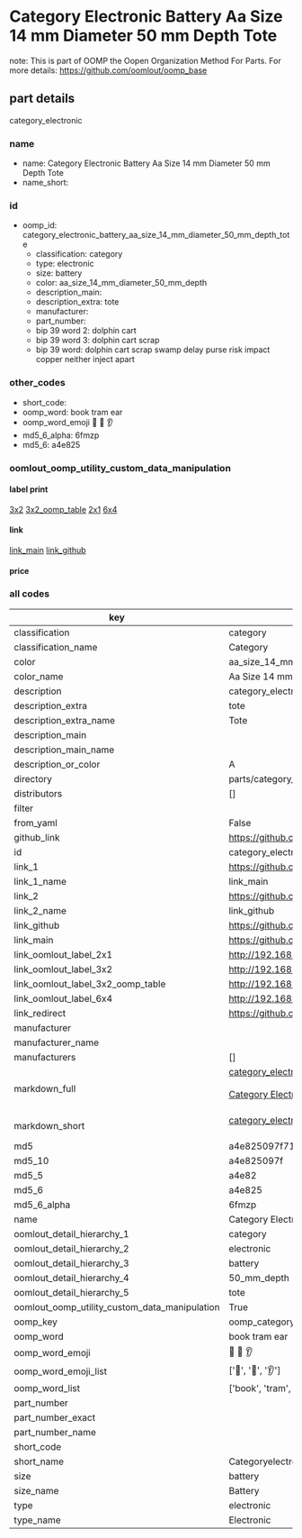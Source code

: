 # Category Electronic Battery Aa Size 14 mm Diameter 50 mm Depth Tote  

note: This is part of OOMP the Oopen Organization Method For Parts. For more details: https://github.com/oomlout/oomp_base

##  part details
  



category_electronic



### name
* name: Category Electronic Battery Aa Size 14 mm Diameter 50 mm Depth Tote
* name_short: 
### id
* oomp_id: category_electronic_battery_aa_size_14_mm_diameter_50_mm_depth_tote
  * classification: category
  * type: electronic
  * size: battery
  * color: aa_size_14_mm_diameter_50_mm_depth
  * description_main: 
  * description_extra: tote
  * manufacturer: 
  * part_number: 
  * bip 39 word 2: dolphin cart
  * bip 39 word 3: dolphin cart scrap
  * bip 39 word: dolphin cart scrap swamp delay purse risk impact copper neither inject apart

### other_codes
* short_code: 
* oomp_word: book tram ear
* oomp_word_emoji :book: :tram: :ear:
* md5_6_alpha: 6fmzp
* md5_6: a4e825






### oomlout_oomp_utility_custom_data_manipulation
#### label print
[3x2](http://192.168.1.245:1112/?label=oomp%206fmzp)
[3x2_oomp_table](http://192.168.1.108:1112/?label=oomp%206fmzp)
[2x1](http://192.168.1.242:1112/?label=oomp%206fmzp)
[6x4](http://192.168.1.55:1112/?label=oomp%206fmzp)    

#### link

[link_main](https://github.com/oomlout/oomlout_oomp_version_1_messy/tree/main/parts/category_electronic_battery_aa_size_14_mm_diameter_50_mm_depth_tote) [link_github](https://github.com/oomlout/oomlout_oomp_version_1_messy/tree/main/parts/category_electronic_battery_aa_size_14_mm_diameter_50_mm_depth_tote)                             

#### price







### all codes 
| key | value |  
| --- | --- |  
| classification | category |  
| classification_name | Category |  
| color | aa_size_14_mm_diameter_50_mm_depth |  
| color_name | Aa Size 14 mm Diameter 50 mm Depth |  
| description | category_electronic |  
| description_extra | tote |  
| description_extra_name | Tote |  
| description_main |  |  
| description_main_name |  |  
| description_or_color | A  |  
| directory | parts/category_electronic_battery_aa_size_14_mm_diameter_50_mm_depth_tote |  
| distributors | [] |  
| filter |  |  
| from_yaml | False |  
| github_link | https://github.com/oomlout/oomlout_oomp_part_src/tree/main/parts/category_electronic_battery_aa_size_14_mm_diameter_50_mm_depth_tote |  
| id | category_electronic_battery_aa_size_14_mm_diameter_50_mm_depth_tote |  
| link_1 | https://github.com/oomlout/oomlout_oomp_version_1_messy/tree/main/parts/category_electronic_battery_aa_size_14_mm_diameter_50_mm_depth_tote |  
| link_1_name | link_main |  
| link_2 | https://github.com/oomlout/oomlout_oomp_version_1_messy/tree/main/parts/category_electronic_battery_aa_size_14_mm_diameter_50_mm_depth_tote |  
| link_2_name | link_github |  
| link_github | https://github.com/oomlout/oomlout_oomp_version_1_messy/tree/main/parts/category_electronic_battery_aa_size_14_mm_diameter_50_mm_depth_tote |  
| link_main | https://github.com/oomlout/oomlout_oomp_version_1_messy/tree/main/parts/category_electronic_battery_aa_size_14_mm_diameter_50_mm_depth_tote |  
| link_oomlout_label_2x1 | http://192.168.1.242:1112/?label=oomp%206fmzp |  
| link_oomlout_label_3x2 | http://192.168.1.245:1112/?label=oomp%206fmzp |  
| link_oomlout_label_3x2_oomp_table | http://192.168.1.108:1112/?label=oomp%206fmzp |  
| link_oomlout_label_6x4 | http://192.168.1.55:1112/?label=oomp%206fmzp |  
| link_redirect | https://github.com/oomlout/oomlout_oomp_version_1_messy/tree/main/parts/category_electronic_battery_aa_size_14_mm_diameter_50_mm_depth_tote |  
| manufacturer |  |  
| manufacturer_name |  |  
| manufacturers | [] |  
| markdown_full | [category_electronic_battery_aa_size_14_mm_diameter_50_mm_depth_tote](none)<br>[](none)<br>[Category Electronic Battery Aa Size 14 Mm Diameter 50 Mm Depth Tote](none)<br><br> |  
| markdown_short | [category_electronic_battery_aa_size_14_mm_diameter_50_mm_depth_tote](none)<br><br> |  
| md5 | a4e825097f71d74eba1cfdb382c8c206 |  
| md5_10 | a4e825097f |  
| md5_5 | a4e82 |  
| md5_6 | a4e825 |  
| md5_6_alpha | 6fmzp |  
| name | Category Electronic Battery Aa Size 14 mm Diameter 50 mm Depth Tote |  
| oomlout_detail_hierarchy_1 | category |  
| oomlout_detail_hierarchy_2 | electronic |  
| oomlout_detail_hierarchy_3 | battery |  
| oomlout_detail_hierarchy_4 | 50_mm_depth |  
| oomlout_detail_hierarchy_5 | tote |  
| oomlout_oomp_utility_custom_data_manipulation | True |  
| oomp_key | oomp_category_electronic_battery_aa_size_14_mm_diameter_50_mm_depth_tote |  
| oomp_word | book tram ear |  
| oomp_word_emoji | :book: :tram: :ear: |  
| oomp_word_emoji_list | [':book:', ':tram:', ':ear:'] |  
| oomp_word_list | ['book', 'tram', 'ear'] |  
| part_number |  |  
| part_number_exact |  |  
| part_number_name |  |  
| short_code |  |  
| short_name | Categoryelectronic |  
| size | battery |  
| size_name | Battery |  
| type | electronic |  
| type_name | Electronic |  
